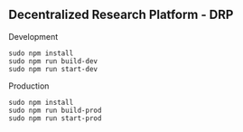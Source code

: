 Decentralized Research Platform - DRP
------


Development
```
sudo npm install
sudo npm run build-dev
sudo npm run start-dev
```

Production
```
sudo npm install
sudo npm run build-prod
sudo npm run start-prod
```






